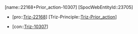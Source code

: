 ﻿---
type: TrizContradiction
aliases:
- 22168+Prior_action-10307
license: CC BY-SA 4.0
copyright: https://github.com/SpocWeb
IsDeleted: false
IsReadOnly: false
Confidential: public
tags: 
- Triz/Contradiction
---
[name::22168+Prior_action-10307]
[SpocWebEntityId::23705]
+ [pro::[Triz-22168](Triz-22168)]
[Triz-Principle::[Triz-Prior_action](tech/Triz/Principle/Triz-Prior_action.md)]
- [con::[Triz-10307](Triz-10307)]

